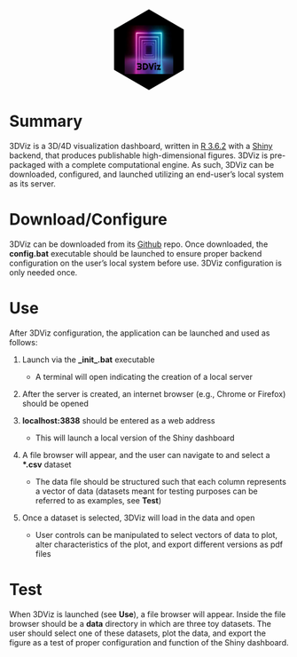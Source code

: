 
<img src="./rmd/fts/hex.png" width="25%" height="25%" style="display: block; margin: auto;" />

# Summary

3DViz is a 3D/4D visualization dashboard, written in
[R 3.6.2](https://cran.r-project.org/bin/windows/base/old/3.6.2/) with a
[Shiny](https://shiny.rstudio.com/) backend, that produces publishable
high-dimensional figures. 3DViz is pre-packaged with a complete
computational engine. As such, 3DViz can be downloaded, configured, and
launched utilizing an end-user’s local system as its server.

# Download/Configure

3DViz can be downloaded from its
[Github](https://github.com/ryEllison/3DViz) repo. Once downloaded, the
**config.bat** executable should be launched to ensure proper backend
configuration on the user’s local system before use. 3DViz configuration
is only needed once.

# Use

After 3DViz configuration, the application can be launched and used as
follows:

1.  Launch via the **\_init\_.bat** executable
    
      - A terminal will open indicating the creation of a local server

2.  After the server is created, an internet browser (e.g., Chrome or
    Firefox) should be opened

3.  **localhost:3838** should be entered as a web address
    
      - This will launch a local version of the Shiny dashboard

4.  A file browser will appear, and the user can navigate to and select
    a **\*.csv** dataset
    
      - The data file should be structured such that each column
        represents a vector of data (datasets meant for testing purposes
        can be referred to as examples, see **Test**)

5.  Once a dataset is selected, 3DViz will load in the data and open
    
      - User controls can be manipulated to select vectors of data to
        plot, alter characteristics of the plot, and export different
        versions as pdf files

# Test

When 3DViz is launched (see **Use**), a file browser will appear. Inside
the file browser should be a **data** directory in which are three toy
datasets. The user should select one of these datasets, plot the data,
and export the figure as a test of proper configuration and function of
the Shiny dashboard.
